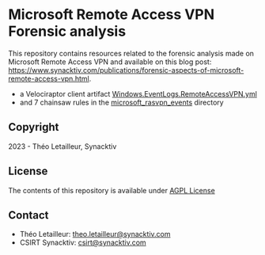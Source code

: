 # Microsoft Remote Access VPN Forensic analysis

This repository contains resources related to the forensic analysis made on Microsoft Remote Access VPN and available on this blog post: https://www.synacktiv.com/publications/forensic-aspects-of-microsoft-remote-access-vpn.html. 
- a Velociraptor client artifact [Windows.EventLogs.RemoteAccessVPN.yml](./velociraptor_client_artifact/Windows.EventLogs.RemoteAccessVPN.yml)
- and 7 chainsaw rules in the [microsoft_rasvpn_events](./chainsaw_rules/microsoft_rasvpn_events/) directory

## Copyright

2023 - Théo Letailleur, Synacktiv

## License

The contents of this repository is available under [AGPL License](./LICENSE)

## Contact

- Théo Letailleur: theo.letailleur@synacktiv.com
- CSIRT Synacktiv: csirt@synacktiv.com

